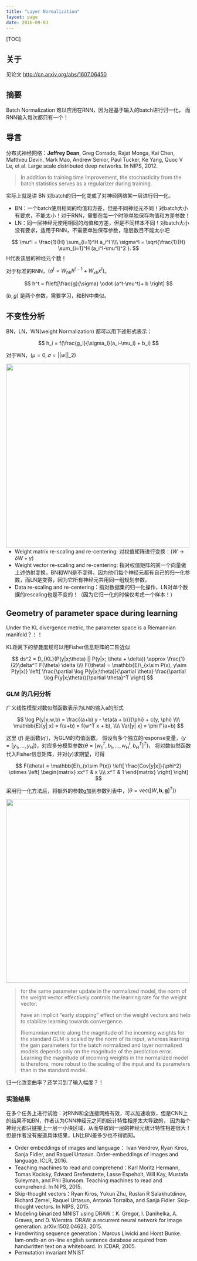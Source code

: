 ```yaml
---
title: "Layer Normalization"
layout: page
date: 2016-09-03
---
```

[TOC]

## 关于
见论文 <http://cn.arxiv.org/abs/1607.06450>

## 摘要
Batch Normalization 难以应用在RNN，因为是基于输入的batch进行归一化，
而RNN输入每次都只有一个！

## 导言
分布式神经网络：**Jeffrey Dean**, Greg Corrado, Rajat Monga, Kai Chen, Matthieu Devin, Mark Mao, Andrew Senior, Paul Tucker, Ke Yang, Quoc V Le, et al. Large scale distributed deep networks. In NIPS, 2012.

> In addition to training time improvement, the stochasticity from the batch statistics serves as a regularizer during training.

实际上就是讲 BN 对batch的归一化变成了对神经网络某一层进行归一化。

- BN：一个batch使用相同的均值和方差，但是不同神经元不同！对batch大小有要求，不能太小！对于RNN，需要在每一个时隙单独保存均值和方差参数！
- LN：同一层神经元使用相同的均值和方差，但是不同样本不同！对batch大小没有要求，适用于RNN，不需要单独保存参数，隐层数目不能太小吧

$$
\mu^l = \frac{1}{H} \sum_{i=1}^H a_i^l \\\\
\sigma^l = \sqrt{\frac{1}{H} \sum_{i=1}^H (a_i^l-\mu^l)^2 }.
$$
H代表该层的神经元个数！

对于标准的RNN，$(a^t = W_{hh}h^{t-1} + W_{xh} x^t)$。

$$
h^t = f\left[\frac{g}{\sigma} \odot (a^t-\mu^t)+ b \right]
$$

$(b, g)$ 是两个参数，需要学习，和BN中类似。

## 不变性分析
BN，LN，WN(weight Normalization) 都可以用下述形式表示：

$$
h_i = f(\frac{g_i}{\sigma_i}(a_i-\mu_i) + b_i)
$$

对于WN，$(\mu=0, \sigma = || w||\_2)$

<img src="/wiki/static/images/bn-ln-wn.png" style="width:500px; float:left;" />

- Weight matrix re-scaling and re-centering: 对权值矩阵进行变换：$(W \rightarrow \delta W + \gamma)$
- Weight vector re-scaling and re-centering: 指对权值矩阵的某一个向量做上述仿射变换，BN和WN是不变得，因为他们每个神经元都有自己的归一化参数，而LN是变得，因为它所有神经元共用同一组规划参数。
- Data re-scaling and re-centering：指对数据集的归一化操作，LN对单个数据的rescaling也是不变的！（因为它归一化的时候仅考虑一个样本！）

## Geometry of parameter space during learning
Under the KL divergence metric, the parameter space is a Riemannian manifold？！！

KL距离下的黎曼度规可以用Fisher信息矩阵的二阶近似

$$
ds^2 = D_{KL}(P(y|x;\theta) || P(y|x; \theta + \delta)) \approx \frac{1}{2}\delta^T F(\theta) \delta \\\\
F(\theta) = \mathbb{E}\_{x\sim P(x), y\sim P(y|x)} \left[  \frac{\partial \log P(y|x;\theta)}{\partial \theta} \frac{\partial \log P(y|x;\theta)}{\partial \theta}^T \right]
$$

### GLM 的几何分析
广义线性模型对数似然函数表示为LN的输入a的形式

$$
\log P(y|x;w,b) = \frac{(a+b) y - \eta(a + b)}{\phi} + c(y, \phi)  \\\\
\mathbb{E}[y| x] = f(a+b)  =  f(w^T x + b), \\\\
Var[y| x] = \phi f'(a+b)
$$

这里 $(f)$ 是函数$(\eta')$，为GLM的均值函数。
假设有多个独立的response变量，$(y = [y_1, ..., y_H])$，对应多分模型参数$(\theta = [w_1^T, b_1, ..., w_H^t, b_H^T]^T)$，
将对数似然函数代入Fisher信息矩阵，并对$(y)$求期望，可得

$$
F(\theta) = \mathbb{E}\_{x\sim P(x)} \left[  \frac{Cov[y|x]}{\phi^2} \otimes \left[ \begin{matrix}
            xx^T & x \\\\
            x^T & 1  
        \end{matrix} \right] \right]
$$

采用归一化方法后，将额外的参数g加到参数列表中，$(\theta = vec([W, \mathbf{b}, \mathbf{g}]^T))$

<img src="/wiki/static/images/ln-fisher-matrix.png" style="width:500px;" />

> for the same parameter update in the normalized model, the norm of the weight vector effectively controls the learning rate for the weight vector.
>
> have an implicit “early stopping” effect on the weight vectors and help to stabilize learning towards convergence.
>
> Riemannian metric along the magnitude of the incoming weights for the standard GLM is scaled by the norm of its input, whereas learning the gain parameters for the batch normalized and layer normalized models depends only on the magnitude of the prediction error. Learning the magnitude of incoming weights in the normalized model is therefore, more robust to the scaling of the input and its parameters than in the standard model.

归一化改变曲率？还学习到了输入幅度？！

### 实验结果
在多个任务上进行试验：对RNN和全连接网络有效，可以加速收敛，但是CNN上的结果不如BN，作者认为CNN神经元之间的统计特性相差太大导致的，
因为每个神经元都只链接上一层一小块区域，从而导致同一层的神经元统计特性相差很大！但是作者没有报道具体结果，LN比BN差多少也不得而知。


- Order embeddings of images and language： Ivan Vendrov, Ryan Kiros, Sanja Fidler, and Raquel Urtasun. Order-embeddings of images and language.
ICLR, 2016.
- Teaching machines to read and comprehend：Karl Moritz Hermann, Tomas Kocisky, Edward Grefenstette, Lasse Espeholt, Will Kay, Mustafa Suleyman,
and Phil Blunsom. Teaching machines to read and comprehend. In NIPS, 2015.
- Skip-thought vectors：Ryan Kiros, Yukun Zhu, Ruslan R Salakhutdinov, Richard Zemel, Raquel Urtasun, Antonio Torralba, and Sanja
Fidler. Skip-thought vectors. In NIPS, 2015.
- Modeling binarized MNIST using DRAW：K. Gregor, I. Danihelka, A. Graves, and D. Wierstra. DRAW: a recurrent neural network for image generation. arXiv:1502.04623, 2015.
- Handwriting sequence generation：Marcus Liwicki and Horst Bunke. Iam-ondb-an on-line english sentence database acquired from handwritten text on a whiteboard. In ICDAR, 2005.
- Permutation invariant MNIST
